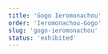 ```yaml
---
title: 'Gogo Ieromonachou'
order: 'Ieromonachou-Gogo'
slug: 'gogo-ieromonachou'
status: 'exhibited'
---
```

